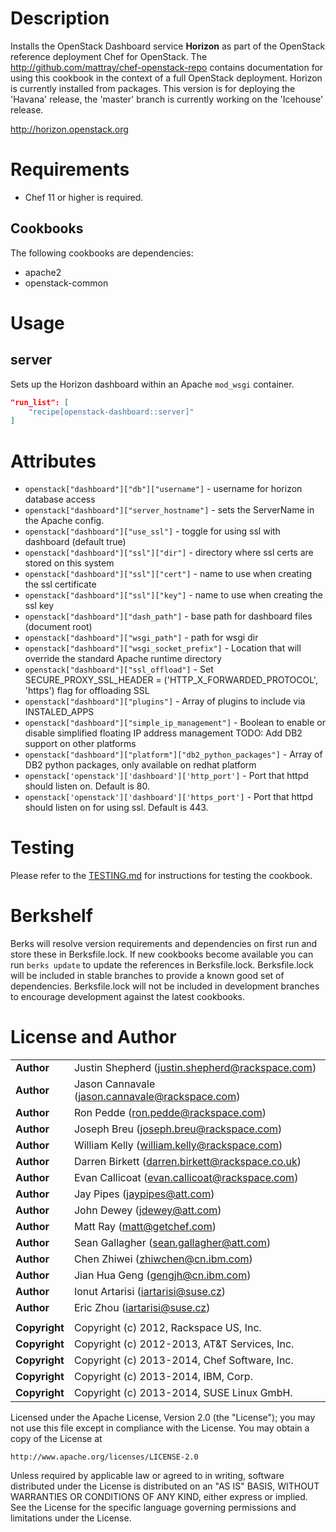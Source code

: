 Description
===========

Installs the OpenStack Dashboard service **Horizon** as part of the OpenStack reference deployment Chef for OpenStack. The http://github.com/mattray/chef-openstack-repo contains documentation for using this cookbook in the context of a full OpenStack deployment. Horizon is currently installed from packages. This version is for deploying the 'Havana' release, the 'master' branch is currently working on the 'Icehouse' release.

http://horizon.openstack.org

Requirements
============

* Chef 11 or higher is required.

Cookbooks
---------

The following cookbooks are dependencies:

* apache2
* openstack-common

Usage
=====

server
------

Sets up the Horizon dashboard within an Apache `mod_wsgi` container.

```json
"run_list": [
    "recipe[openstack-dashboard::server]"
]
```

Attributes
==========

* `openstack["dashboard"]["db"]["username"]` - username for horizon database access
* `openstack["dashboard"]["server_hostname"]` - sets the ServerName in the Apache config.
* `openstack["dashboard"]["use_ssl"]` - toggle for using ssl with dashboard (default true)
* `openstack["dashboard"]["ssl"]["dir"]` - directory where ssl certs are stored on this system
* `openstack["dashboard"]["ssl"]["cert"]` - name to use when creating the ssl certificate
* `openstack["dashboard"]["ssl"]["key"]` - name to use when creating the ssl key
* `openstack["dashboard"]["dash_path"]` - base path for dashboard files (document root)
* `openstack["dashboard"]["wsgi_path"]` - path for wsgi dir
* `openstack["dashboard"]["wsgi_socket_prefix"]` - Location that will override the standard Apache runtime directory
* `openstack["dashboard"]["ssl_offload"]` - Set SECURE_PROXY_SSL_HEADER = ('HTTP_X_FORWARDED_PROTOCOL', 'https') flag for offloading SSL
* `openstack["dashboard"]["plugins"]` - Array of plugins to include via INSTALED\_APPS
* `openstack["dashboard"]["simple_ip_management"]` - Boolean to enable or disable simplified floating IP address management
TODO: Add DB2 support on other platforms
* `openstack["dashboard"]["platform"]["db2_python_packages"]` - Array of DB2 python packages, only available on redhat platform
* `openstack['openstack']['dashboard']['http_port']` - Port that httpd should listen on. Default is 80.
* `openstack['openstack']['dashboard']['https_port']` - Port that httpd should listen on for using ssl. Default is 443.

Testing
=====

Please refer to the [TESTING.md](TESTING.md) for instructions for testing the cookbook.

Berkshelf
=====

Berks will resolve version requirements and dependencies on first run and
store these in Berksfile.lock. If new cookbooks become available you can run
`berks update` to update the references in Berksfile.lock. Berksfile.lock will
be included in stable branches to provide a known good set of dependencies.
Berksfile.lock will not be included in development branches to encourage
development against the latest cookbooks.

License and Author
==================

|                      |                                                    |
|:---------------------|:---------------------------------------------------|
| **Author**           |  Justin Shepherd (<justin.shepherd@rackspace.com>) |
| **Author**           |  Jason Cannavale (<jason.cannavale@rackspace.com>) |
| **Author**           |  Ron Pedde (<ron.pedde@rackspace.com>)             |
| **Author**           |  Joseph Breu (<joseph.breu@rackspace.com>)         |
| **Author**           |  William Kelly (<william.kelly@rackspace.com>)     |
| **Author**           |  Darren Birkett (<darren.birkett@rackspace.co.uk>) |
| **Author**           |  Evan Callicoat (<evan.callicoat@rackspace.com>)   |
| **Author**           |  Jay Pipes (<jaypipes@att.com>)                    |
| **Author**           |  John Dewey (<jdewey@att.com>)                     |
| **Author**           |  Matt Ray (<matt@getchef.com>)                     |
| **Author**           |  Sean Gallagher (<sean.gallagher@att.com>)         |
| **Author**           |  Chen Zhiwei (<zhiwchen@cn.ibm.com>)               |
| **Author**           |  Jian Hua Geng (<gengjh@cn.ibm.com>)               |
| **Author**           |  Ionut Artarisi (<iartarisi@suse.cz>)              |
| **Author**           |  Eric Zhou (<iartarisi@suse.cz>)                   |
|                      |                                                    |
| **Copyright**        |  Copyright (c) 2012, Rackspace US, Inc.            |
| **Copyright**        |  Copyright (c) 2012-2013, AT&T Services, Inc.      |
| **Copyright**        |  Copyright (c) 2013-2014, Chef Software, Inc.      |
| **Copyright**        |  Copyright (c) 2013-2014, IBM, Corp.               |
| **Copyright**        |  Copyright (c) 2013-2014, SUSE Linux GmbH.         |

Licensed under the Apache License, Version 2.0 (the "License");
you may not use this file except in compliance with the License.
You may obtain a copy of the License at

    http://www.apache.org/licenses/LICENSE-2.0

Unless required by applicable law or agreed to in writing, software
distributed under the License is distributed on an "AS IS" BASIS,
WITHOUT WARRANTIES OR CONDITIONS OF ANY KIND, either express or implied.
See the License for the specific language governing permissions and
limitations under the License.
